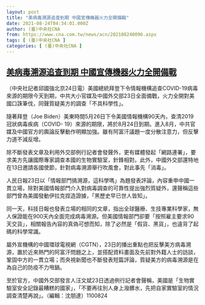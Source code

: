 ```yaml
---
layout: post
title: "美病毒溯源追查到期 中國宣傳機器火力全開備戰"
date: 2021-08-24T04:34:01.000Z
author: (臺)中央社CNA
from: https://www.cna.com.tw/news/acn/202108240096.aspx
tags: [ (臺)中央社CNA ]
categories: [ (臺)中央社CNA ]
---
```

<!--1629779641000-->
[美病毒溯源追查到期 中國宣傳機器火力全開備戰](https://www.cna.com.tw/news/acn/202108240096.aspx)
------

<div>
<div></div><div class="paragraph"><p>（中央社記者邱國強北京24日電）美國總統拜登下令情報機構追查COVID-19病毒來源的期限今天到期，中共大小官媒及中國外交部23日全面備戰，火力全開對美國口誅筆伐，同聲質疑美方的調查「不具科學性」。</p><p>隨著拜登（Joe Biden）美東時間5月26日下令美國情報機構90天內，查清2019冠狀病毒疾病（COVID- 19）來源的期限，將於8月24日到期。進入8月，中共官媒及中國官方的輿論反擊動作明顯加強。雖有阿富汗議題一度分散注意力，但反擊力道不減反增。</p><p>除不斷發表文章及利用外交部例行記者會發聲外，更有媒體發起「網路連署」，要求美方先讓國際專家調查本國的生物實驗室，針鋒相對。此外，中國外交部還特地在13日邀請各國使節，針對病毒溯源舉行吹風會，對此事先「消毒」。</p><p>人民日報23日以「情報部門搞溯源，這科學嗎」為題發表評論，內容重申中國一貫立場，除對美國情報部門介入對病毒調查的可靠性提出強烈質疑外，還聲稱這些部門曾為美國發動伊拉克捏造證據，「黑歷史早已世人皆知」。</p><p>同一天，科技日報也發表立場的相同的文章，指出全球醫療、生技專業科學家，無人保證能在900天內全面完成病毒溯源。但美國情報部門卻要「按照雇主要求90天交貨」，相關報告內容的真偽可想而知，除了必然是「假貨、黑貨」，也違背了起碼的科學常識。</p><p>屬外宣機構的中國環球電視網（CGTN），23日的播出重點也把反擊美方病毒溯源，置於近來熱門的阿富汗問題之上，並搭配資料畫面及先前對外籍人士的訪談，鞏固中方的一貫立場；而央視新聞也不斷發表短篇評論，質疑美方的病毒溯源是在為自己的防疫不力甩鍋。</p><p>至於官方，中國外交部發言人汪文斌23日透過例行記者會聲稱，美國是「生物實驗室安全記錄最糟糕的國家」，「不要再往別人身上潑髒水，先把自家實驗室的情況調查清楚再說」。（編輯：沈朋達）1100824</p></div>
</div>
